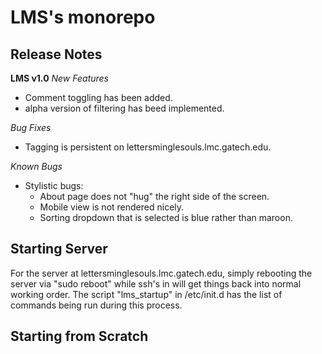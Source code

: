 # LMS's monorepo

## Release Notes

**LMS v1.0**
*New Features*
- Comment toggling has been added.
- alpha version of filtering has beed implemented.

*Bug Fixes*
- Tagging is persistent on lettersminglesouls.lmc.gatech.edu.

*Known Bugs*
- Stylistic bugs:
  - About page does not "hug" the right side of the screen.
  - Mobile view is not rendered nicely. 
  - Sorting dropdown that is selected is blue rather than maroon.

## Starting Server
For the server at lettersminglesouls.lmc.gatech.edu, simply rebooting the server via "sudo reboot" while ssh's in will get things back into normal working order. The script "lms_startup" in /etc/init.d has the list of commands being run during this process.

## Starting from Scratch

